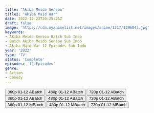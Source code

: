 ```yaml
---
title: "Akiba Meido Sensou"
title2: "Akiba Maid War"
date: 2022-12-23T20:25:25Z
draft: false
image: 'https://cdn.myanimelist.net/images/anime/1217/129604l.jpg'
keywords:
- Akiba Meido Sensou Batch Sub Indo
- Batch Akiba Meido Sensou Sub Indo
- Akiba Maid War 12 Episodes Sub Indo
year: '2022'
type: 'TV'
status: 'Complete'
episodes: '12 Episodes'
genre:
- Action
- Comedy
---
```


<div class="d-g gg-5 gtc-r ai-c">
<button onclick="window.open('?barcz=20221222_AkibaMaid-720p-zip/AkibaMaid_360p','_blank')">360p 01-12 ABatch</button>
<button onclick="window.open('?barcz=20221222_AkibaMaid-720p-zip/AkibaMaid_480p','_blank')">480p 01-12 ABatch</button>
<button onclick="window.open('?barcz=20221222_AkibaMaid-720p-zip/AkibaMaid_720p','_blank')">720p 01-12 ABatch</button>
<button onclick="window.open('?barc=Nxoyc6KjT1_20221224/Batch/1-12/Kuramanime-AKBMSS-1_12-Mp4360','_blank')">360p 01-12 ABatch</button>
<button onclick="window.open('?barc=Nxoyc6KjT1_20221224/Batch/1-12/Kuramanime-AKBMSS-1_12-Mp4480','_blank')">480p 01-12 ABatch</button>
<button onclick="window.open('?barc=Nxoyc6KjT1_20221224/Batch/1-12/Kuramanime-AKBMSS-1_12-Mp4720','_blank')">720p 01-12 ABatch</button>
<button onclick="window.open('?bmed=9iwy4xhjrbejgy8','_blank')">360p 01-12 MBatch</button>
<button onclick="window.open('?bmed=dkycws3en3guuv9','_blank')">480p 01-12 MBatch</button>
<button onclick="window.open('?bmed=dm0csvdwrr34k5p','_blank')">720p 01-12 MBatch</button>
</div>
